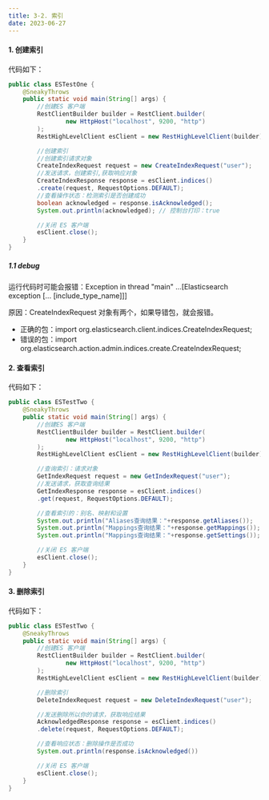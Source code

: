 ```yaml
---
title: 3-2. 索引
date: 2023-06-27
---
```

#### 1. 创建索引
代码如下：
```java
public class ESTestOne {
    @SneakyThrows
    public static void main(String[] args) {
        //创建ES 客户端
        RestClientBuilder builder = RestClient.builder(
                new HttpHost("localhost", 9200, "http")
        );
        RestHighLevelClient esClient = new RestHighLevelClient(builder);

        //创建索引
        //创建索引请求对象
        CreateIndexRequest request = new CreateIndexRequest("user");
        //发送请求，创建索引,获取响应对象
        CreateIndexResponse response = esClient.indices()
        .create(request, RequestOptions.DEFAULT);
        //查看操作状态：检测索引是否创建成功
        boolean acknowledged = response.isAcknowledged();
        System.out.println(acknowledged); // 控制台打印：true

        //关闭 ES 客户端
        esClient.close();
    }
}
```
##### 1.1 debug
运行代码时可能会报错：Exception in thread "main" ...[Elasticsearch exception [... [include_type_name]]]

原因：CreateIndexRequest 对象有两个，如果导错包，就会报错。
- 正确的包：import org.elasticsearch.client.indices.CreateIndexRequest;
- 错误的包：import org.elasticsearch.action.admin.indices.create.CreateIndexRequest;


#### 2. 查看索引
代码如下：
```java
public class ESTestTwo {
    @SneakyThrows
    public static void main(String[] args) {
        //创建ES 客户端
        RestClientBuilder builder = RestClient.builder(
                new HttpHost("localhost", 9200, "http")
        );
        RestHighLevelClient esClient = new RestHighLevelClient(builder);

        //查询索引：请求对象
        GetIndexRequest request = new GetIndexRequest("user");
        //发送请求，获取查询结果
        GetIndexResponse response = esClient.indices()
        .get(request, RequestOptions.DEFAULT);

        //查看索引的：别名、映射和设置
        System.out.println("Aliases查询结果："+response.getAliases());
        System.out.println("Mappings查询结果："+response.getMappings());
        System.out.println("Mappings查询结果："+response.getSettings());

        //关闭 ES 客户端
        esClient.close();
    }
}
```

#### 3. 删除索引
代码如下：
```java
public class ESTestTwo {
    @SneakyThrows
    public static void main(String[] args) {
        //创建ES 客户端
        RestClientBuilder builder = RestClient.builder(
                new HttpHost("localhost", 9200, "http")
        );
        RestHighLevelClient esClient = new RestHighLevelClient(builder);

        //删除索引
        DeleteIndexRequest request = new DeleteIndexRequest("user");

        //发送删除所以你的请求，获取响应结果
        AcknowledgedResponse response = esClient.indices()
        .delete(request, RequestOptions.DEFAULT);

        //查看响应状态：删除操作是否成功
        System.out.println(response.isAcknowledged())

        //关闭 ES 客户端
        esClient.close();
    }
}
```

